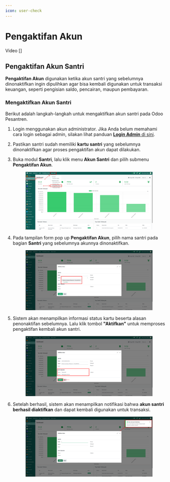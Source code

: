 ```yaml
---
icon: user-check
---
```


# Pengaktifan Akun

Video \[]

## Pengaktifan Akun Santri

**Pengaktifan Akun** digunakan ketika akun santri yang sebelumnya dinonaktifkan ingin dipulihkan agar bisa kembali digunakan untuk transaksi keuangan, seperti pengisian saldo, pencairan, maupun pembayaran.

### Mengaktifkan Akun Santri

Berikut adalah langkah-langkah untuk mengaktifkan akun santri pada Odoo Pesantren.

1. Login menggunakan akun administrator. Jika Anda belum memahami cara login sebagai admin, silakan lihat panduan [**Login Admin** di sini](../../../panduan-login/login-admin.md).
2. Pastikan santri sudah memiliki **kartu santri** yang sebelumnya  dinonaktifkan agar proses pengaktifan akun dapat dilakukan.
3.  Buka modul **Santri**, lalu klik menu **Akun Santri** dan pilih submenu **Pengaktifan Akun**.

    <figure><img src="../../../.gitbook/assets/images-333.png" alt=""><figcaption></figcaption></figure>


4.  Pada tampilan form pop up **Pengaktifan Akun**, pilih nama santri pada bagian **Santri** yang sebelumnya akunnya dinonaktifkan.

    <figure><img src="../../../.gitbook/assets/images-334.png" alt=""><figcaption></figcaption></figure>


5.  Sistem akan menampilkan informasi status kartu beserta alasan penonaktifan sebelumnya. Lalu klik tombol **"Aktifkan"** untuk memproses pengaktifan kembali akun santri.

    <figure><img src="../../../.gitbook/assets/images-335.png" alt=""><figcaption></figcaption></figure>


6.  Setelah berhasil, sistem akan menampilkan notifikasi bahwa **akun santri berhasil diaktifkan** dan dapat kembali digunakan untuk transaksi.

    <figure><img src="../../../.gitbook/assets/images-336.png" alt=""><figcaption></figcaption></figure>
